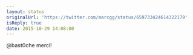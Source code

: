```yaml
---
layout: status
originalUrl: 'https://twitter.com/marcgg/status/659733424614322179'
isReply: true
date: 2015-10-29 14:08:00
---
```


@bast0che merci!
